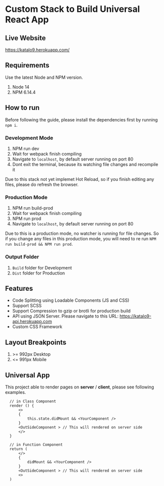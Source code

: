 # Custom Stack to Build Universal React App

## Live Website
https://katalo9.herokuapp.com/

## Requirements
Use the latest Node and NPM version.

1. Node 14
2. NPM 6.14.4

## How to run
Before following the guide, please install the dependencies first by running `npm i`.

### Development Mode
1. NPM run dev
2. Wait for webpack finish compiling
3. Navigate to `localhost`, by default server running on port 80
4. Dont exit the terminal, because its watching file changes and recompile it

Due to this stack not yet implemet Hot Reload, so if you finish editing any files, please do refresh the browser.

### Production Mode
1. NPM run build-prod
2. Wait for webpack finish compiling
3. NPM run prod
4. Navigate to `localhost`, by default server running on port 80

Due to this is a production mode, no watcher is running for file changes. So if you change any files in this production mode, you will need to re run `NPM run build-prod && NPM run prod`.

### Output Folder
1. `Build` folder for Development 
2. `Dist` folder for Production

## Features
- Code Splitting using Loadable Components (JS and CSS)
- Support SCSS 
- Support Compression to gzip or brotli for production build
- API using JSON Server. Please navigate to this URL: https://katalo9-api.herokuapp.com
- Custom CSS Framework

## Layout Breakpoints
1. \>= 992px Desktop
2. <= 991px Mobile

## Universal App
This project able to render pages on **server** / **client**, please see following examples.

  ``` 
    // in Class Component
    render () {
        <>
        {
            this.state.didMount && <YourComponent />
        }
        <OutSideComponent > // This will rendered on server side
        </>
    }

    // in Function Component
    return (
        </>
        {
            didMount && <YourComponent />
        }
        <OutSideComponent > // This will rendered on server side
        <>
    )
  ```
